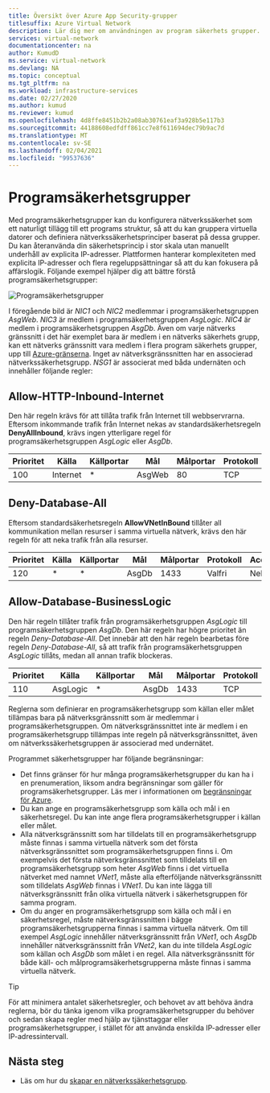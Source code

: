 ```yaml
---
title: Översikt över Azure App Security-grupper
titlesuffix: Azure Virtual Network
description: Lär dig mer om användningen av program säkerhets grupper.
services: virtual-network
documentationcenter: na
author: KumudD
ms.service: virtual-network
ms.devlang: NA
ms.topic: conceptual
ms.tgt_pltfrm: na
ms.workload: infrastructure-services
ms.date: 02/27/2020
ms.author: kumud
ms.reviewer: kumud
ms.openlocfilehash: 4d8ffe8451b2b2a08ab30761eaf3a928b5e117b3
ms.sourcegitcommit: 44188608edfdff861cc7e8f611694dec79b9ac7d
ms.translationtype: MT
ms.contentlocale: sv-SE
ms.lasthandoff: 02/04/2021
ms.locfileid: "99537636"
---
```

# <a name="application-security-groups"></a>Programsäkerhetsgrupper

Med programsäkerhetsgrupper kan du konfigurera nätverkssäkerhet som ett naturligt tillägg till ett programs struktur, så att du kan gruppera virtuella datorer och definiera nätverkssäkerhetsprinciper baserat på dessa grupper. Du kan återanvända din säkerhetsprincip i stor skala utan manuellt underhåll av explicita IP-adresser. Plattformen hanterar komplexiteten med explicita IP-adresser och flera regeluppsättningar så att du kan fokusera på affärslogik. Följande exempel hjälper dig att bättre förstå programsäkerhetsgrupper:

![Programsäkerhetsgrupper](./media/security-groups/application-security-groups.png)

I föregående bild är *NIC1* och *NIC2* medlemmar i programsäkerhetsgruppen *AsgWeb*. *NIC3* är medlem i programsäkerhetsgruppen *AsgLogic*. *NIC4* är medlem i programsäkerhetsgruppen *AsgDb*. Även om varje nätverks gränssnitt i det här exemplet bara är medlem i en nätverks säkerhets grupp, kan ett nätverks gränssnitt vara medlem i flera program säkerhets grupper, upp till [Azure-gränserna](../azure-resource-manager/management/azure-subscription-service-limits.md?toc=%2fazure%2fvirtual-network%2ftoc.json#azure-resource-manager-virtual-networking-limits). Inget av nätverksgränssnitten har en associerad nätverkssäkerhetsgrupp. *NSG1* är associerat med båda undernäten och innehåller följande regler:

## <a name="allow-http-inbound-internet"></a>Allow-HTTP-Inbound-Internet

Den här regeln krävs för att tillåta trafik från Internet till webbservrarna. Eftersom inkommande trafik från Internet nekas av standardsäkerhetsregeln **DenyAllInbound**, krävs ingen ytterligare regel för programsäkerhetsgruppen *AsgLogic* eller *AsgDb*.

|Prioritet|Källa|Källportar| Mål | Målportar | Protokoll | Access |
|---|---|---|---|---|---|---|
| 100 | Internet | * | AsgWeb | 80 | TCP | Tillåt |

## <a name="deny-database-all"></a>Deny-Database-All

Eftersom standardsäkerhetsregeln **AllowVNetInBound** tillåter all kommunikation mellan resurser i samma virtuella nätverk, krävs den här regeln för att neka trafik från alla resurser.

|Prioritet|Källa|Källportar| Mål | Målportar | Protokoll | Access |
|---|---|---|---|---|---|---|
| 120 | * | * | AsgDb | 1433 | Valfri | Neka |

## <a name="allow-database-businesslogic"></a>Allow-Database-BusinessLogic

Den här regeln tillåter trafik från programsäkerhetsgruppen *AsgLogic* till programsäkerhetsgruppen *AsgDb*. Den här regeln har högre prioritet än regeln *Deny-Database-All*. Det innebär att den här regeln bearbetas före regeln *Deny-Database-All*, så att trafik från programsäkerhetsgruppen *AsgLogic* tillåts, medan all annan trafik blockeras.

|Prioritet|Källa|Källportar| Mål | Målportar | Protokoll | Access |
|---|---|---|---|---|---|---|
| 110 | AsgLogic | * | AsgDb | 1433 | TCP | Tillåt |

Reglerna som definierar en programsäkerhetsgrupp som källan eller målet tillämpas bara på nätverksgränssnitt som är medlemmar i programsäkerhetsgruppen. Om nätverksgränssnittet inte är medlem i en programsäkerhetsgrupp tillämpas inte regeln på nätverksgränssnittet, även om nätverkssäkerhetsgruppen är associerad med undernätet.

Programmet säkerhetsgrupper har följande begränsningar:

-    Det finns gränser för hur många programsäkerhetsgrupper du kan ha i en prenumeration, liksom andra begränsningar som gäller för programsäkerhetsgrupper. Läs mer i informationen om [begränsningar för Azure](../azure-resource-manager/management/azure-subscription-service-limits.md?toc=%2fazure%2fvirtual-network%2ftoc.json#azure-resource-manager-virtual-networking-limits).
- Du kan ange en programsäkerhetsgrupp som källa och mål i en säkerhetsregel. Du kan inte ange flera programsäkerhetsgrupper i källan eller målet.
- Alla nätverksgränssnitt som har tilldelats till en programsäkerhetsgrupp måste finnas i samma virtuella nätverk som det första nätverksgränssnittet som programsäkerhetsgruppen finns i. Om exempelvis det första nätverksgränssnittet som tilldelats till en programsäkerhetsgrupp som heter *AsgWeb* finns i det virtuella nätverket med namnet *VNet1*, måste alla efterföljande nätverksgränssnitt som tilldelats *AsgWeb* finnas i *VNet1*. Du kan inte lägga till nätverksgränssnitt från olika virtuella nätverk i säkerhetsgruppen för samma program.
- Om du anger en programsäkerhetsgrupp som källa och mål i en säkerhetsregel, måste nätverksgränssnitten i bägge programsäkerhetsgrupperna finnas i samma virtuella nätverk. Om till exempel *AsgLogic* innehåller nätverksgränssnitt från *VNet1*, och *AsgDb* innehåller nätverksgränssnitt från *VNet2*, kan du inte tilldela *AsgLogic* som källan och *AsgDb* som målet i en regel. Alla nätverksgränssnitt för både käll- och målprogramsäkerhetsgrupperna måste finnas i samma virtuella nätverk.

> [!TIP]
> För att minimera antalet säkerhetsregler, och behovet av att behöva ändra reglerna, bör du tänka igenom vilka programsäkerhetsgrupper du behöver och sedan skapa regler med hjälp av tjänsttaggar eller programsäkerhetsgrupper, i stället för att använda enskilda IP-adresser eller IP-adressintervall.

## <a name="next-steps"></a>Nästa steg

* Läs om hur du [skapar en nätverkssäkerhetsgrupp](tutorial-filter-network-traffic.md).
